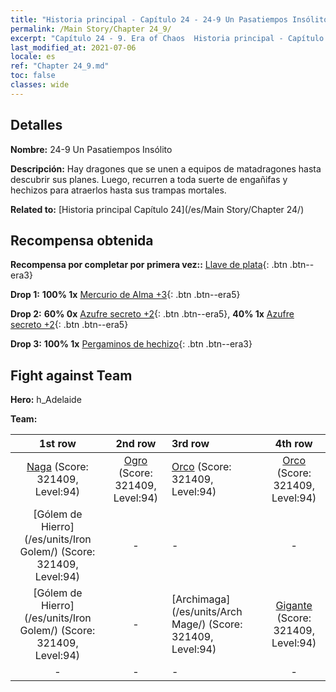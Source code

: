 ```yaml
---
title: "Historia principal - Capítulo 24 - 24-9 Un Pasatiempos Insólito"
permalink: /Main Story/Chapter 24_9/
excerpt: "Capítulo 24 - 9. Era of Chaos  Historia principal - Capítulo 24_9. 24-9 Un Pasatiempos Insólito"
last_modified_at: 2021-07-06
locale: es
ref: "Chapter 24_9.md"
toc: false
classes: wide
---
```


## Detalles

 **Nombre:** 24-9 Un Pasatiempos Insólito

 **Descripción:** Hay dragones que se unen a equipos de matadragones hasta descubrir sus planes. Luego, recurren a toda suerte de engañifas y hechizos para atraerlos hasta sus trampas mortales.

 **Related to:** [Historia principal Capítulo 24](/es/Main Story/Chapter 24/)

## Recompensa obtenida

 **Recompensa por completar por primera vez::** [Llave de plata](/ItemsES/con_693/){: .btn .btn--era3}

 **Drop 1:** **100% 1x** [Mercurio de Alma +3](/ItemsES/mat_84/){: .btn .btn--era5}

 **Drop 2:** **60% 0x** [Azufre secreto +2](/ItemsES/mat_78/){: .btn .btn--era5}, **40% 1x** [Azufre secreto +2](/ItemsES/mat_78/){: .btn .btn--era5}

 **Drop 3:** **100% 1x** [Pergaminos de hechizo](/ItemsES/con_694/){: .btn .btn--era3}


## Fight against Team
 **Hero:** h_Adelaide

 **Team:**


  | 1st row | 2nd row | 3rd row | 4th row |
  |:----:|:----:|:----|:----:|
  | [Naga](/es/units/Naga/) (Score: 321409, Level:94)  | [Ogro](/es/units/Ogre/) (Score: 321409, Level:94)  | [Orco](/es/units/Orc/) (Score: 321409, Level:94)  | [Orco](/es/units/Orc/) (Score: 321409, Level:94)  |
  | [Gólem de Hierro](/es/units/Iron Golem/) (Score: 321409, Level:94)  | - | - | - |
  | [Gólem de Hierro](/es/units/Iron Golem/) (Score: 321409, Level:94)  | - | [Archimaga](/es/units/Arch Mage/) (Score: 321409, Level:94)  | [Gigante](/es/units/Giant/) (Score: 321409, Level:94)  |
  | - | - | - | - |


